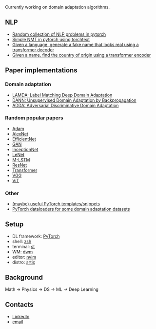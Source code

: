 Currently working on domain adaptation algorithms.

## NLP
- [Random collection of NLP problems in pytorch](https://github.com/se-kami/NLP)
- [Simple NMT in pytorch using torchtext](https://github.com/se-kami/NLP/tree/master/nmt-transformer)
- [Given a language, generate a fake name that looks real using a transformer decoder](https://github.com/se-kami/NLP/tree/master/name-generation-transformer)
- [Given a name, find the country of origin using a transformer encoder](https://github.com/se-kami/NLP/tree/master/name-classification-transformer)

## Paper implementations
### Domain adaptation
- [LAMDA: Label Matching Deep Domain Adaptation](https://github.com/se-kami/lamda)
- [DANN: Unsupervised Domain Adaptation by Backpropagation](https://github.com/se-kami/dann)
- [ADDA: Adversarial Discriminative Domain Adaptation](https://github.com/se-kami/adda)
### Random popular papers
- [Adam](https://github.com/se-kami/papers/tree/master/adam)
- [AlexNet](https://github.com/se-kami/papers/tree/master/alexnet)
- [EfficientNet](https://github.com/se-kami/papers/tree/master/efficientnet)
- [GAN](https://github.com/se-kami/GAN)
- [InceptionNet](https://github.com/se-kami/papers/tree/master/inceptionnet)
- [LeNet](https://github.com/se-kami/papers/tree/master/lenet)
- [M-LSTM](https://github.com/se-kami/papers/tree/master/m-lstm)
- [ResNet](https://github.com/se-kami/papers/tree/master/resnet)
- [Transformer](https://github.com/se-kami/papers/tree/master/attention-is-all-you-need)
- [VGG](https://github.com/se-kami/papers/tree/master/vgg)
- [ViT](https://github.com/se-kami/papers/tree/master/vit)
### Other
- [(maybe) useful PyTorch templates/snippets](https://github.com/se-kami/pytorch-collection)
- [PyTorch dataloaders for some domain adaptation datasets](https://github.com/se-kami/da_datasets)

## Setup
- DL framework: [PyTorch](https://github.com/se-kami/pytorch-collection)
- shell: [zsh](https://github.com/se-kami/shell-utils)
- terminal: [st](https://github.com/se-kami/st)
- WM: [dwm](https://github.com/se-kami/dwm)
- editor: [nvim](https://github.com/se-kami/nvim)
- distro: [artix](https://github.com/se-kami/artix-install)

## Background
Math -> Physics -> DS -> ML -> Deep Learning

## Contacts
- [LinkedIn](https://www.linkedin.com/in/%C5%A1ekarlo/)
- [email](mailto:serbetar.karlo.p@protonmail.com)
